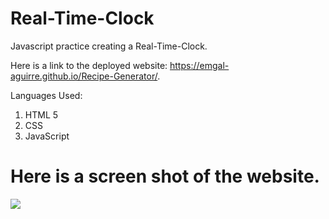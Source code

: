 # Real-Time-Clock

Javascript practice creating a Real-Time-Clock. 

Here is a link to the deployed website:
https://emgal-aguirre.github.io/Recipe-Generator/.


Languages Used: 
1. HTML 5 
2. CSS 
3. JavaScript 


# Here is a screen shot of the website. 
![ ](Assets/screeenshot1)
